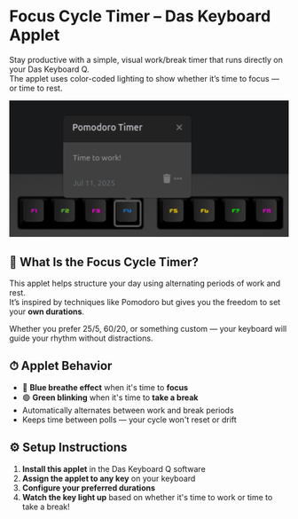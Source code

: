 # Focus Cycle Timer – Das Keyboard Applet

Stay productive with a simple, visual work/break timer that runs directly on your Das Keyboard Q.  
The applet uses color-coded lighting to show whether it’s time to focus — or time to rest.

![Focus Cycle Timer Applet Preview](assets/image.png "Focus Cycle Timer")

## 🧠 What Is the Focus Cycle Timer?

This applet helps structure your day using alternating periods of work and rest.  
It’s inspired by techniques like Pomodoro but gives you the freedom to set your **own durations**.

Whether you prefer 25/5, 60/20, or something custom — your keyboard will guide your rhythm without distractions.

## ⏱ Applet Behavior

- 🔵 **Blue breathe effect** when it's time to **focus**
- 🟢 **Green blinking** when it's time to **take a break**
- Automatically alternates between work and break periods
- Keeps time between polls — your cycle won't reset or drift

## ⚙️ Setup Instructions

1. **Install this applet** in the Das Keyboard Q software
2. **Assign the applet to any key** on your keyboard
3. **Configure your preferred durations**
4. **Watch the key light up** based on whether it's time to work or time to take a break!
